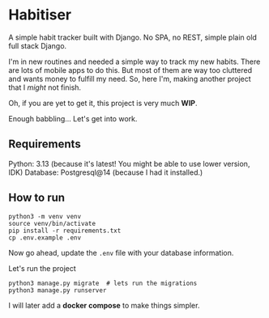 # Habitiser

A simple habit tracker built with Django. No SPA, no REST, simple plain old
full stack Django.

I'm in new routines and needed a simple way to track my new habits. There are
lots of mobile apps to do this. But most of them are way too cluttered and
wants money to fulfill my need. So, here I'm, making another project that I
*might* not finish.

Oh, if you are yet to get it, this project is very much **WIP**.

Enough babbling... Let's get into work.

## Requirements

Python: 3.13 (because it's latest! You might be able to use lower version, IDK)
Database: Postgresql@14 (because I had it installed.)

## How to run

```shell
python3 -m venv venv
source venv/bin/activate
pip install -r requirements.txt
cp .env.example .env
```

Now go ahead, update the `.env` file with your database information.

Let's run the project

```shell
python3 manage.py migrate  # lets run the migrations
python3 manage.py runserver
```

I will later add a **docker compose** to make things simpler.

